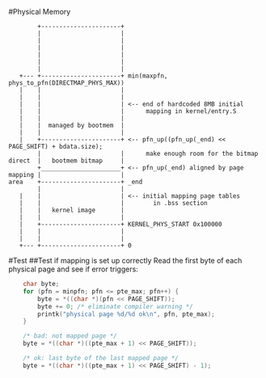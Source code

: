 #Physical Memory

            +----------------------+
            |                      |
            |                      |
            |                      |
            |                      |
            |                      |
            |                      |
       +--- +----------------------+ min(maxpfn, phys_to_pfn(DIRECTMAP_PHYS_MAX))
       |    |                      |
       |    |                      |
       |    |                      | <-- end of hardcoded 8MB initial
	   |    |                      |      mapping in kernel/entry.S
       |    |                      |
       |    |  managed by bootmem  |
       |    |                      |
       |    +----------------------+ <-- pfn_up((pfn_up(_end) << PAGE_SHIFT) + bdata.size);
            |                      |      make enough room for the bitmap
    direct  |   bootmem bitmap     |
            +______________________+ <-- pfn_up(_end) aligned by page
    mapping |                      |
    area    +----------------------+ _end
            |                      |
       |    |                      | <-- initial mapping page tables
       |    |                      |        in .bss section
       |    |   kernel image       |
       |    |                      |
       |    +----------------------+ KERNEL_PHYS_START 0x100000
       |    |                      |
       |    |                      |
       +--- +----------------------+ 0



#Test
##Test if mapping is set up correctly
Read the first byte of each physical page and see if error triggers:

```C
    char byte;
    for (pfn = minpfn; pfn <= pte_max; pfn++) {
        byte = *((char *)(pfn << PAGE_SHIFT));
        byte += 0; /* eliminate compiler warning */
        printk("physical page %d/%d ok\n", pfn, pte_max);
    }

    /* bad: not mapped page */
    byte = *((char *)((pte_max + 1) << PAGE_SHIFT));

    /* ok: last byte of the last mapped page */
    byte = *((char *)((pte_max + 1) << PAGE_SHIFT) - 1);
```
